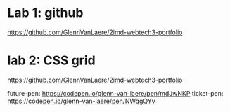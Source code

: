 # Lab 1: github
https://github.com/GlennVanLaere/2imd-webtech3-portfolio

# lab 2: CSS grid
https://github.com/GlennVanLaere/2imd-webtech3-portfolio

future-pen:
https://codepen.io/glenn-van-laere/pen/mdJwNKP
ticket-pen:
https://codepen.io/glenn-van-laere/pen/NWqgQYv
